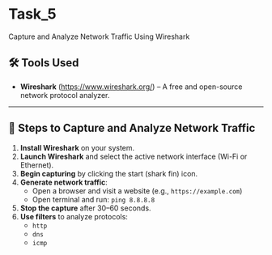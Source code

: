 # Task_5
Capture and Analyze Network Traffic Using Wireshark

## 🛠️ Tools Used

- **Wireshark** (https://www.wireshark.org/) – A free and open-source network protocol analyzer.

---

## 🚦 Steps to Capture and Analyze Network Traffic

1. **Install Wireshark** on your system.
2. **Launch Wireshark** and select the active network interface (Wi-Fi or Ethernet).
3. **Begin capturing** by clicking the start (shark fin) icon.
4. **Generate network traffic**:
   - Open a browser and visit a website (e.g., `https://example.com`)
   - Open terminal and run: `ping 8.8.8.8`
5. **Stop the capture** after 30–60 seconds.
6. **Use filters** to analyze protocols:
   - `http`
   - `dns`
   - `icmp`


